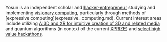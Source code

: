 
Yosun is an independent scholar and [hacker-entrepreneur](hacker-entrepreneur.md) studying and implementing [visionary computing](visionary_.computing.md), particularly through methods of [expressive computing](expressive_ computing.md). Current interest areas include utilizing [AI3D and XR for intuitive creation of 3D and related media](https://ai3d.dev) and quantum algorithms (in context of the current [XPRIZE](https://x.com/Yosun/status/1831626639874388324)) and [select high value hackathons](hackathons). 



